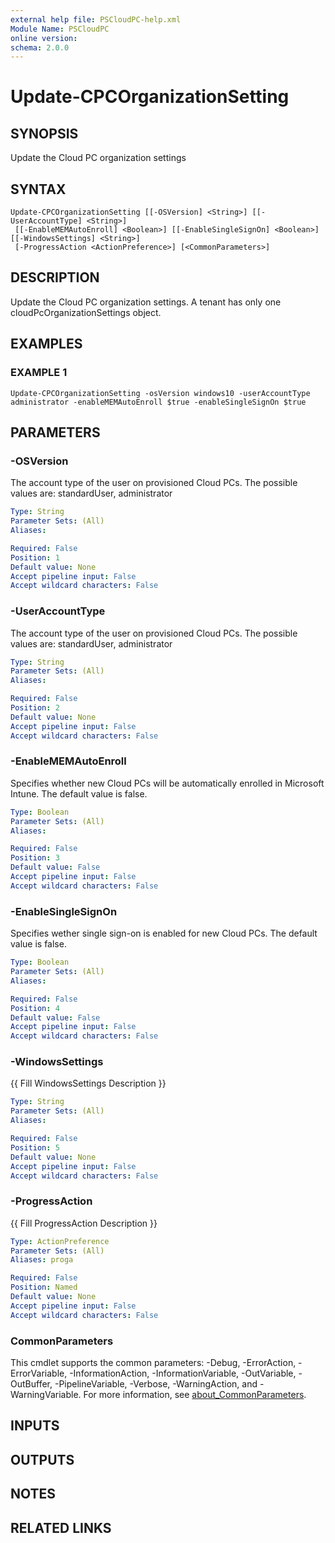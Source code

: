 ```yaml
---
external help file: PSCloudPC-help.xml
Module Name: PSCloudPC
online version:
schema: 2.0.0
---
```


# Update-CPCOrganizationSetting

## SYNOPSIS
Update the Cloud PC organization settings

## SYNTAX

```
Update-CPCOrganizationSetting [[-OSVersion] <String>] [[-UserAccountType] <String>]
 [[-EnableMEMAutoEnroll] <Boolean>] [[-EnableSingleSignOn] <Boolean>] [[-WindowsSettings] <String>]
 [-ProgressAction <ActionPreference>] [<CommonParameters>]
```

## DESCRIPTION
Update the Cloud PC organization settings.
A tenant has only one cloudPcOrganizationSettings object.

## EXAMPLES

### EXAMPLE 1
```
Update-CPCOrganizationSetting -osVersion windows10 -userAccountType administrator -enableMEMAutoEnroll $true -enableSingleSignOn $true
```

## PARAMETERS

### -OSVersion
The account type of the user on provisioned Cloud PCs.
The possible values are: standardUser, administrator

```yaml
Type: String
Parameter Sets: (All)
Aliases:

Required: False
Position: 1
Default value: None
Accept pipeline input: False
Accept wildcard characters: False
```

### -UserAccountType
The account type of the user on provisioned Cloud PCs.
The possible values are: standardUser, administrator

```yaml
Type: String
Parameter Sets: (All)
Aliases:

Required: False
Position: 2
Default value: None
Accept pipeline input: False
Accept wildcard characters: False
```

### -EnableMEMAutoEnroll
Specifies whether new Cloud PCs will be automatically enrolled in Microsoft Intune.
The default value is false.

```yaml
Type: Boolean
Parameter Sets: (All)
Aliases:

Required: False
Position: 3
Default value: False
Accept pipeline input: False
Accept wildcard characters: False
```

### -EnableSingleSignOn
Specifies wether single sign-on is enabled for new Cloud PCs.
The default value is false.

```yaml
Type: Boolean
Parameter Sets: (All)
Aliases:

Required: False
Position: 4
Default value: False
Accept pipeline input: False
Accept wildcard characters: False
```

### -WindowsSettings
{{ Fill WindowsSettings Description }}

```yaml
Type: String
Parameter Sets: (All)
Aliases:

Required: False
Position: 5
Default value: None
Accept pipeline input: False
Accept wildcard characters: False
```

### -ProgressAction
{{ Fill ProgressAction Description }}

```yaml
Type: ActionPreference
Parameter Sets: (All)
Aliases: proga

Required: False
Position: Named
Default value: None
Accept pipeline input: False
Accept wildcard characters: False
```

### CommonParameters
This cmdlet supports the common parameters: -Debug, -ErrorAction, -ErrorVariable, -InformationAction, -InformationVariable, -OutVariable, -OutBuffer, -PipelineVariable, -Verbose, -WarningAction, and -WarningVariable. For more information, see [about_CommonParameters](http://go.microsoft.com/fwlink/?LinkID=113216).

## INPUTS

## OUTPUTS

## NOTES

## RELATED LINKS
